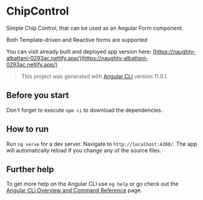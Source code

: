 # ChipControl
Simple Chip Control, that can be used as an Angular Form component.

Both Template-driven and Reactive forms are supported

You can visit already built and deployed app version here: [https://naughty-albattani-0293ac.netlify.app/](https://naughty-albattani-0293ac.netlify.app/)

>This project was generated with [Angular CLI](https://github.com/angular/angular-cli) version 11.0.1.

## Before you start
Don't forget to execute `npm ci` to download the dependencies.

## How to run

Run `ng serve` for a dev server. Navigate to `http://localhost:4200/`. The app will automatically reload if you change any of the source files.

## Further help

To get more help on the Angular CLI use `ng help` or go check out the [Angular CLI Overview and Command Reference](https://angular.io/cli) page.
